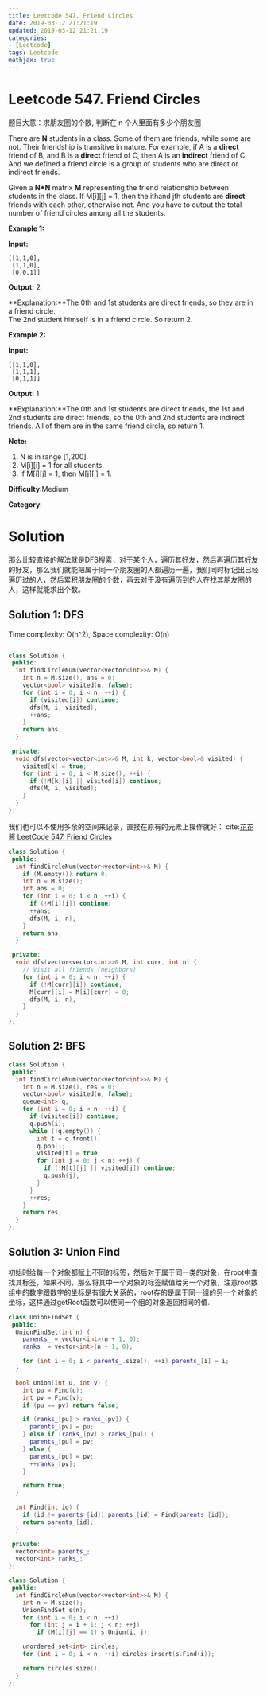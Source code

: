 ```yaml
---
title: Leetcode 547. Friend Circles
date: 2019-03-12 21:21:19
updated: 2019-03-12 21:21:19
categories: 
- [Leetcode]
tags: Leetcode
mathjax: true
---
```


# Leetcode 547. Friend Circles

题目大意：求朋友圈的个数, 判断在 n 个人里面有多少个朋友圈

There are  **N**  students in a class. Some of them are friends, while some are not. Their friendship is transitive in nature. For example, if A is a  **direct**  friend of B, and B is a  **direct**  friend of C, then A is an  **indirect**  friend of C. And we defined a friend circle is a group of students who are direct or indirect friends.

Given a  **N*N**  matrix  **M**  representing the friend relationship between students in the class. If M[i][j] = 1, then the ithand jth  students are  **direct**  friends with each other, otherwise not. And you have to output the total number of friend circles among all the students.

**Example 1:**  

**Input:** 

```
[[1,1,0],
 [1,1,0],
 [0,0,1]]
```
**Output:** 2

**Explanation:**The 0th and 1st students are direct friends, so they are in a friend circle.   
The 2nd student himself is in a friend circle. So return 2.

**Example 2:**  

**Input:** 

```
[[1,1,0],
 [1,1,1],
 [0,1,1]]
```

**Output:** 1

**Explanation:**The 0th and 1st students are direct friends, the 1st and 2nd students are direct friends,
so the 0th and 2nd students are indirect friends. All of them are in the same friend circle, so return 1.

**Note:**  

1. N is in range [1,200].
2. M[i][i] = 1 for all students.
3. If M[i][j] = 1, then M[j][i] = 1.

**Difficulty**:Medium

**Category**:

# Solution

那么比较直接的解法就是DFS搜索，对于某个人，遍历其好友，然后再遍历其好友的好友，那么我们就能把属于同一个朋友圈的人都遍历一遍，我们同时标记出已经遍历过的人，然后累积朋友圈的个数，再去对于没有遍历到的人在找其朋友圈的人，这样就能求出个数。

## Solution 1: DFS

Time complexity: O(n^2), Space complexity: O(n)

```cpp

class Solution {
 public:
  int findCircleNum(vector<vector<int>>& M) {
    int n = M.size(), ans = 0;
    vector<bool> visited(n, false);
    for (int i = 0; i < n; ++i) {
      if (visited[i]) continue;
      dfs(M, i, visited);
      ++ans;
    }
    return ans;
  }

 private:
  void dfs(vector<vector<int>>& M, int k, vector<bool>& visited) {
    visited[k] = true;
    for (int i = 0; i < M.size(); ++i) {
      if (!M[k][i] || visited[i]) continue;
      dfs(M, i, visited);
    }
  }
};
```

我们也可以不使用多余的空间来记录，直接在原有的元素上操作就好： cite:[花花酱 LeetCode 547. Friend Circles](https://zxi.mytechroad.com/blog/graph/leetcode-547-friend-circles/)

```cpp
class Solution {
 public:
  int findCircleNum(vector<vector<int>>& M) {
    if (M.empty()) return 0;
    int n = M.size();
    int ans = 0;
    for (int i = 0; i < n; ++i) {
      if (!M[i][i]) continue;
      ++ans;
      dfs(M, i, n);
    }
    return ans;
  }

 private:
  void dfs(vector<vector<int>>& M, int curr, int n) {
    // Visit all friends (neighbors)
    for (int i = 0; i < n; ++i) {
      if (!M[curr][i]) continue;
      M[curr][i] = M[i][curr] = 0;
      dfs(M, i, n);
    }
  }
};
```

## Solution 2: BFS

```cpp
class Solution {
 public:
  int findCircleNum(vector<vector<int>>& M) {
    int n = M.size(), res = 0;
    vector<bool> visited(n, false);
    queue<int> q;
    for (int i = 0; i < n; ++i) {
      if (visited[i]) continue;
      q.push(i);
      while (!q.empty()) {
        int t = q.front();
        q.pop();
        visited[t] = true;
        for (int j = 0; j < n; ++j) {
          if (!M[t][j] || visited[j]) continue;
          q.push(j);
        }
      }
      ++res;
    }
    return res;
  }
};
```

## Solution 3: Union Find

初始时给每一个对象都赋上不同的标签，然后对于属于同一类的对象，在root中查找其标签，如果不同，那么将其中一个对象的标签赋值给另一个对象，注意root数组中的数字跟数字的坐标是有很大关系的，root存的是属于同一组的另一个对象的坐标，这样通过getRoot函数可以使同一个组的对象返回相同的值.

```cpp
class UnionFindSet {
 public:
  UnionFindSet(int n) {
    parents_ = vector<int>(n + 1, 0);
    ranks_ = vector<int>(n + 1, 0);

    for (int i = 0; i < parents_.size(); ++i) parents_[i] = i;
  }

  bool Union(int u, int v) {
    int pu = Find(u);
    int pv = Find(v);
    if (pu == pv) return false;

    if (ranks_[pu] > ranks_[pv]) {
      parents_[pv] = pu;
    } else if (ranks_[pv] > ranks_[pu]) {
      parents_[pu] = pv;
    } else {
      parents_[pu] = pv;
      ++ranks_[pv];
    }

    return true;
  }

  int Find(int id) {
    if (id != parents_[id]) parents_[id] = Find(parents_[id]);
    return parents_[id];
  }

 private:
  vector<int> parents_;
  vector<int> ranks_;
};

class Solution {
 public:
  int findCircleNum(vector<vector<int>>& M) {
    int n = M.size();
    UnionFindSet s(n);
    for (int i = 0; i < n; ++i)
      for (int j = i + 1; j < n; ++j)
        if (M[i][j] == 1) s.Union(i, j);

    unordered_set<int> circles;
    for (int i = 0; i < n; ++i) circles.insert(s.Find(i));

    return circles.size();
  }
};
```